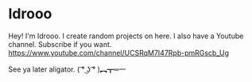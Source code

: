 # Idrooo


Hey! I'm Idrooo. 
I create random projects on here. 
I also have a Youtube channel. Subscribe if you want. 
https://www.youtube.com/channel/UCSRqM7I47Rpb-pmRGscb_Ug

See ya later aligator. ( ͡° ͜ʖ ͡° )︻┳═一
